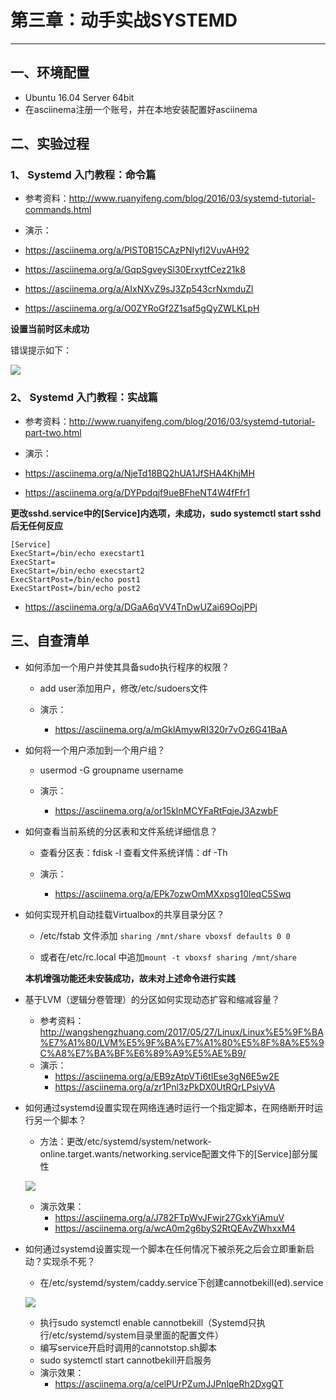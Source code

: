 # 第三章：动手实战SYSTEMD

----------


## 一、环境配置

* Ubuntu 16.04 Server 64bit
* 在asciinema注册一个账号，并在本地安装配置好asciinema

## 二、实验过程

### 1、 Systemd 入门教程：命令篇

* 参考资料：http://www.ruanyifeng.com/blog/2016/03/systemd-tutorial-commands.html

* 演示：
* https://asciinema.org/a/PlST0B15CAzPNIyfI2VuvAH92
* https://asciinema.org/a/GqpSgveySl30ErxytfCez21k8
* https://asciinema.org/a/AIxNXvZ9sJ3Zp543crNxmduZl
* https://asciinema.org/a/O0ZYRoGf2Z1saf5gQyZWLKLpH

**设置当前时区未成功**

错误提示如下：

![](https://i.imgur.com/yNHV6NW.jpg)

### 2、 Systemd 入门教程：实战篇

* 参考资料：http://www.ruanyifeng.com/blog/2016/03/systemd-tutorial-part-two.html

* 演示：
* https://asciinema.org/a/NjeTd18BQ2hUA1JfSHA4KhjMH
* https://asciinema.org/a/DYPpdqjf9ueBFheNT4W4fFfr1

**更改sshd.service中的[Service]内选项，未成功，sudo systemctl start sshd 后无任何反应**

    [Service]
	ExecStart=/bin/echo execstart1
	ExecStart=
	ExecStart=/bin/echo execstart2
	ExecStartPost=/bin/echo post1
	ExecStartPost=/bin/echo post2


* https://asciinema.org/a/DGaA6qVV4TnDwUZai69OojPPj


## 三、自查清单

* 如何添加一个用户并使其具备sudo执行程序的权限？


	* add user添加用户，修改/etc/sudoers文件

	* 演示：	
		* https://asciinema.org/a/mGklAmywRI320r7vOz6G41BaA

* 如何将一个用户添加到一个用户组？


	* usermod -G groupname username


	* 演示：
		* https://asciinema.org/a/or15klnMCYFaRtFqjeJ3AzwbF


* 如何查看当前系统的分区表和文件系统详细信息？

	* 查看分区表：fdisk -l  查看文件系统详情：df -Th

	* 演示：
		* https://asciinema.org/a/EPk7ozwOmMXxpsg10leqC5Swq


* 如何实现开机自动挂载Virtualbox的共享目录分区？


	*  /etc/fstab 文件添加 `sharing /mnt/share vboxsf defaults 0 0`

	*  或者在/etc/rc.local 中追加`mount -t vboxsf sharing /mnt/share`
	
	**本机增强功能还未安装成功，故未对上述命令进行实践**

* 基于LVM（逻辑分卷管理）的分区如何实现动态扩容和缩减容量？


	* 参考资料：http://wangshengzhuang.com/2017/05/27/Linux/Linux%E5%9F%BA%E7%A1%80/LVM%E5%9F%BA%E7%A1%80%E5%8F%8A%E5%9C%A8%E7%BA%BF%E6%89%A9%E5%AE%B9/
	* 演示：
		* https://asciinema.org/a/EB9zAtpVTi6tIEse3gN6E5w2E
		* https://asciinema.org/a/zr1Pnl3zPkDX0UtRQrLPsiyVA


* 如何通过systemd设置实现在网络连通时运行一个指定脚本，在网络断开时运行另一个脚本？

	* 方法：更改/etc/systemd/system/network-online.target.wants/networking.service配置文件下的[Service]部分属性

	![](https://i.imgur.com/2vqmhlT.jpg)

	* 演示效果：
		* https://asciinema.org/a/J782FTpWvJFwjr27GxkYjAmuV
		* https://asciinema.org/a/wcA0m2g6byS2RtQEAvZWhxxM4
	

	
* 如何通过systemd设置实现一个脚本在任何情况下被杀死之后会立即重新启动？实现杀不死？


	* 在/etc/systemd/system/caddy.service下创建cannotbekill(ed).service

	![](https://i.imgur.com/1OOMinC.jpg)

	* 执行sudo systemctl enable cannotbekill（Systemd只执行/etc/systemd/system目录里面的配置文件）
	* 编写service开启时调用的cannotstop.sh脚本
	* sudo systemctl start cannotbekill开启服务
	* 演示效果：
		* https://asciinema.org/a/celPUrPZumJJPnlqeRh2DxgQT
